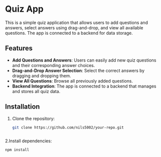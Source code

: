 
# Quiz App

This is a simple quiz application that allows users to add questions and answers, select answers using drag-and-drop, and view all available questions. The app is connected to a backend for data storage.

## Features

- **Add Questions and Answers**: Users can easily add new quiz questions and their corresponding answer choices.
- **Drag-and-Drop Answer Selection**: Select the correct answers by dragging and dropping them.
- **View All Questions**: Browse all previously added questions.
- **Backend Integration**: The app is connected to a backend that manages and stores all quiz data.

## Installation

1. Clone the repository:

   ```sh
   git clone https://github.com/nils5002/your-repo.git



2.Install dependencies:

```sh
npm install





